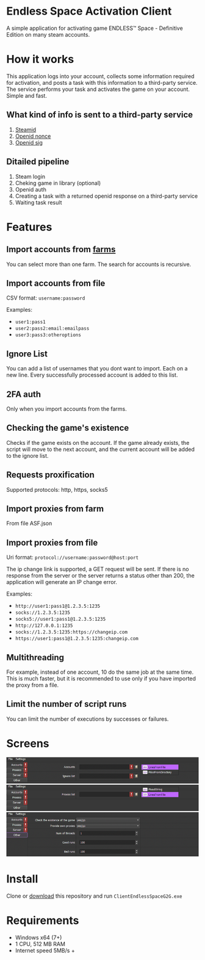 # Endless Space Activation Client

A simple application for activating game ENDLESS™ Space - Definitive Edition on many steam accounts.

# How it works

This application logs into your account, collects some information required for activation, and posts a task with this information to a third-party service. The service performs your task and activates the game on your account. Simple and fast.

## What kind of info is sent to a third-party service

1. [Steamid](https://help.steampowered.com/en/faqs/view/2816-BE67-5B69-0FEC)
2. [Openid nonce](https://openid.net/specs/openid-connect-core-1_0.html#CodeFlowSteps:~:text=following%20request%20parameters%3A-,nonce,-OPTIONAL.%20String%20value)
3. [Openid sig](https://openid.net/specs/openid-authentication-2_0.html#:~:text=return_to%2Cassoc_handle%2Cresponse_nonce%22.-,openid.sig,-Value%3A%20Base%2064)

## Ditailed pipeline

1. Steam login
2. Cheking game in library (optional)
3. Openid auth
4. Creating a task with a returned openid response on a third-party service
5. Waiting task result

# Features

## Import accounts from [farms](https://github.com/JustArchiNET/ArchiSteamFarm)

You can select more than one farm. The search for accounts is recursive.

## Import accounts from file

CSV format: `username:password`

Examples:

-   `user1:pass1`
-   `user2:pass2:email:emailpass`
-   `user3:pass3:otheroptions`

## Ignore List

You can add a list of usernames that you dont want to import. Each on a new line. Every successfully processed account is added to this list.

## 2FA auth

Only when you import accounts from the farms.

## Checking the game's existence

Checks if the game exists on the account. If the game already exists, the script will move to the next account, and the current account will be added to the ignore list.

## Requests proxification

Supported protocols: http, https, socks5

## Import proxies from farm

From file ASF.json

## Import proxies from file

Uri format: `protocol://username:password@host:port`

The ip change link is supported, a GET request will be sent. If there is no response from the server or the server returns a status other than 200, the application will generate an IP change error.

Examples:

-   `http://user1:pass1@1.2.3.5:1235`
-   `socks://1.2.3.5:1235`
-   `socks5://user1:pass1@1.2.3.5:1235`
-   `http://127.0.0.1:1235`
-   `socks://1.2.3.5:1235:https://changeip.com`
-   `https://user1:pass1@1.2.3.5:1235:changeip.com`

## Multithreading

For example, instead of one account, 10 do the same job at the same time. This is much faster, but it is recommended to use only if you have imported the proxy from a file.

## Limit the number of script runs

You can limit the number of executions by successes or failures.

# Screens

![tab.accounts](./src-docs/tab.accounts.png)
![tab.proxies](./src-docs/tab.proxies.png)
![tab.other](./src-docs/tab.other.png)

# Install

Clone or [download](https://github.com/Sadzurami/ClientEndlessSpaceG2G/archive/refs/heads/main.zip) this repository and run `ClientEndlessSpaceG2G.exe`

# Requirements

-   Windows x64 (7+)
-   1 CPU, 512 MB RAM
-   Internet speed 5MB/s +

